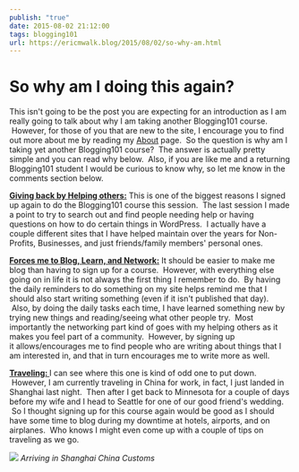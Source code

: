```yaml
---
publish: "true"
date: 2015-08-02 21:12:00
tags: blogging101
url: https://ericmwalk.blog/2015/08/02/so-why-am.html
---
```


# So why am I doing this again?

This isn't going to be the post you are expecting for an introduction as I am really going to talk about why I am taking another Blogging101 course.  However, for those of you that are new to the site, I encourage you to find out more about me by reading my <a href="https://ericmwalk.blog/about/">About</a> page.  So the question is why am I taking yet another Blogging101 course?  The answer is actually pretty simple and you can read why below.  Also, if you are like me and a returning Blogging101 student I would be curious to know why, so let me know in the comments section below.

<span style='text-decoration:underline;'><strong>Giving back by Helping others:</strong></span>
This is one of the biggest reasons I signed up again to do the Blogging101 course this session.  The last session I made a point to try to search out and find people needing help or having questions on how to do certain things in WordPress.  I actually have a couple different sites that I have helped maintain over the years for Non-Profits, Businesses, and just friends/family members' personal ones.

<span style="text-decoration:underline;"><strong>Forces me to Blog, Learn, and Network:</strong></span>
It should be easier to make me blog than having to sign up for a course.  However, with everything else going on in life it is not always the first thing I remember to do.  By having the daily reminders to do something on my site helps remind me that I should also start writing something (even if it isn't published that day).  Also, by doing the daily tasks each time, I have learned something new by trying new things and reading/seeing what other people try.  Most importantly the networking part kind of goes with my helping others as it makes you feel part of a community.  However, by signing up it allows/encourages me to find people who are writing about things that I am interested in, and that in turn encourages me to write more as well.

<span style="text-decoration:underline;"><strong>Traveling:
</strong></span>I can see where this one is kind of odd one to put down.  However, I am currently traveling in China for work, in fact, I just landed in Shanghai last night.  Then after I get back to Minnesota for a couple of days before my wife and I head to Seattle for one of our good friend's wedding.  So I thought signing up for this course again would be good as I should have some time to blog during my downtime at hotels, airports, and on airplanes.  Who knows I might even come up with a couple of tips on traveling as we go.

![](https://ericmwalk.blog/uploads/2021/07a6ebd2cb.jpg)
*Arriving in Shanghai China Customs*
